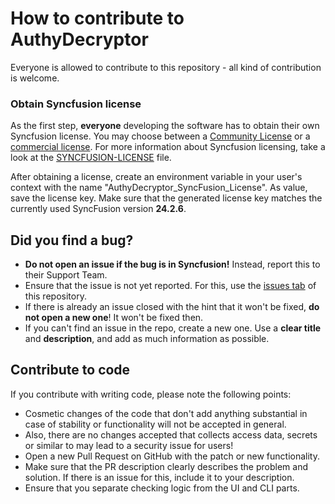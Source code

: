 # How to contribute to AuthyDecryptor

Everyone is allowed to contribute to this repository - all kind of contribution is welcome.

### Obtain Syncfusion license
As the first step, **everyone** developing the software has to obtain their own Syncfusion license. You may choose between a [Community License](https://www.syncfusion.com/products/communitylicense) or a [commercial license](https://www.syncfusion.com/sales/teamlicense). For more information about Syncfusion licensing, take a look at the [SYNCFUSION-LICENSE](SYNCFUSION-LICENSE) file.

After obtaining a license, create an environment variable in your user's context with the name "AuthyDecryptor_SyncFusion_License". As value, save the license key. Make sure that the generated license key matches the currently used SyncFusion version **24.2.6**.

## Did you find a bug?
* **Do not open an issue if the bug is in Syncfusion!** Instead, report this to their Support Team.
* Ensure that the issue is not yet reported. For this, use the [issues tab](https://github.com/florian-berger/AuthyDecryptor/issues) of this repository.
* If there is already an issue closed with the hint that it won't be fixed, **do not open a new one**! It won't be fixed then.
* If you can't find an issue in the repo, create a new one. Use a **clear title** and **description**, and add as much information as possible.

## Contribute to code
If you contribute with writing code, please note the following points:
* Cosmetic changes of the code that don't add anything substantial in case of stability or functionality will not be accepted in general.
* Also, there are no changes accepted that collects access data, secrets or similar to may lead to a security issue for users!
* Open a new Pull Request on GitHub with the patch or new functionality.
* Make sure that the PR description clearly describes the problem and solution. If there is an issue for this, include it to your description.
* Ensure that you separate checking logic from the UI and CLI parts.

